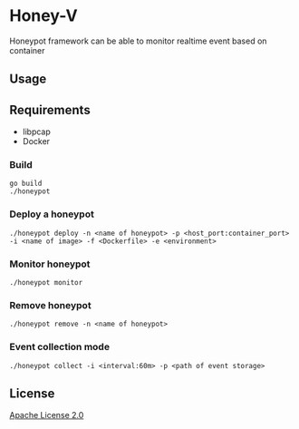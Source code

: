 # Honey-V
Honeypot framework can be able to monitor realtime event based on container

## Usage

## Requirements
* libpcap
* Docker

### Build
```
go build
./honeypot
```

### Deploy a honeypot

```
./honeypot deploy -n <name of honeypot> -p <host_port:container_port> -i <name of image> -f <Dockerfile> -e <environment>
```

### Monitor honeypot

```
./honeypot monitor
```

### Remove honeypot

```
./honeypot remove -n <name of honeypot>
```

### Event collection mode

```
./honeypot collect -i <interval:60m> -p <path of event storage>
```

## License

[Apache License 2.0](./LICENSE)
